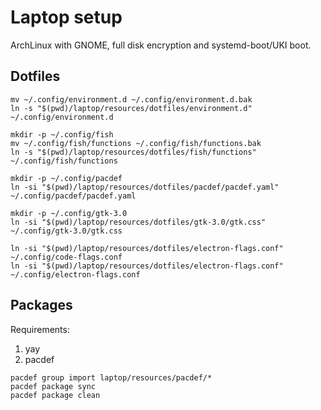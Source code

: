 # Laptop setup

ArchLinux with GNOME, full disk encryption and systemd-boot/UKI boot.

## Dotfiles

```shell
mv ~/.config/environment.d ~/.config/environment.d.bak
ln -s "$(pwd)/laptop/resources/dotfiles/environment.d" ~/.config/environment.d

mkdir -p ~/.config/fish
mv ~/.config/fish/functions ~/.config/fish/functions.bak
ln -s "$(pwd)/laptop/resources/dotfiles/fish/functions" ~/.config/fish/functions

mkdir -p ~/.config/pacdef
ln -si "$(pwd)/laptop/resources/dotfiles/pacdef/pacdef.yaml" ~/.config/pacdef/pacdef.yaml

mkdir -p ~/.config/gtk-3.0
ln -si "$(pwd)/laptop/resources/dotfiles/gtk-3.0/gtk.css" ~/.config/gtk-3.0/gtk.css

ln -si "$(pwd)/laptop/resources/dotfiles/electron-flags.conf" ~/.config/code-flags.conf
ln -si "$(pwd)/laptop/resources/dotfiles/electron-flags.conf" ~/.config/electron-flags.conf
```

## Packages

Requirements:
1. yay
2. pacdef

```shell
pacdef group import laptop/resources/pacdef/*
pacdef package sync
pacdef package clean
```
